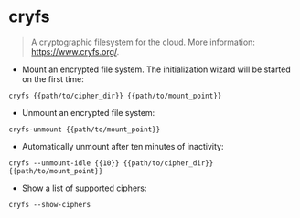 # cryfs

> A cryptographic filesystem for the cloud.
> More information: <https://www.cryfs.org/>.

- Mount an encrypted file system. The initialization wizard will be started on the first time:

`cryfs {{path/to/cipher_dir}} {{path/to/mount_point}}`

- Unmount an encrypted file system:

`cryfs-unmount {{path/to/mount_point}}`

- Automatically unmount after ten minutes of inactivity:

`cryfs --unmount-idle {{10}} {{path/to/cipher_dir}} {{path/to/mount_point}}`

- Show a list of supported ciphers:

`cryfs --show-ciphers`
